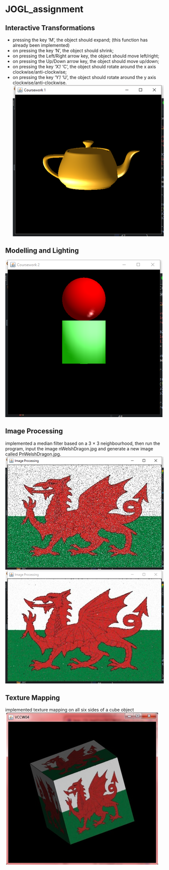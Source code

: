 # JOGL_assignment

## Interactive Transformations
- pressing the key ‘M’, the object should expand; (this function has already been implemented)
- on pressing the key ‘N’, the object should shrink;
- on pressing the Left/Right arrow key, the object should move left/right;
- on pressing the Up/Down arrow key, the object should move up/down;
- on pressing the key ‘X’/ ‘C’, the object should rotate around the x axis clockwise/anti-clockwise;
- on pressing the key ‘Y’/ ‘U’, the object should rotate around the y axis clockwise/anti-clockwise.
![alt text](https://github.com/kangqiwang/JOGL_assignment/blob/master/task1.png)

## Modelling and Lighting
![alt text](https://github.com/kangqiwang/JOGL_assignment/blob/master/task2.png)

## Image Processing 
implemented a median filter based on a 3 × 3 neighbourhood, then run the program, input the image nWelshDragon.jpg and generate a new 
image called PnWelshDragon.jpg.
![alt text](https://github.com/kangqiwang/JOGL_assignment/blob/master/task3.png)
![alt text](https://github.com/kangqiwang/JOGL_assignment/blob/master/task3_change.png)

## Texture Mapping
implemented texture mapping on all six sides of a cube object
![alt text](https://github.com/kangqiwang/JOGL_assignment/blob/master/task4.png)

